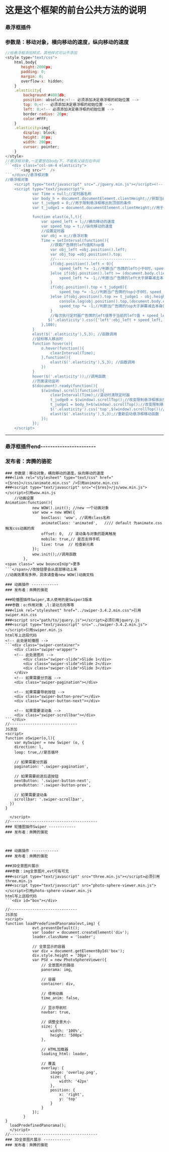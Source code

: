 ﻿# 这是这个框架的前台公共方法的说明
### 悬浮框插件
### 参数是：移动对象，横向移动的速度，纵向移动的速度
```javascript
//给悬浮框添加样式，其他样式可以不添加
<style type="text/css">
	html,body{
	   height:2000px;
	   padding: 0;
	   margin: 0;
	   overflow-x: hidden;
	}
	.elasticity{
		background:#4081db;
		position: absolute;<!-- 必须添加决定悬浮框的初始位置 -->
		top: 0;<!-- 必须添加决定悬浮框的初始位置 -->
		left: 0;<!-- 必须添加决定悬浮框的初始位置 -->
		border-radius: 20px;
		color:#FFF;
	}
	.elasticity>img{
		display: block;
		height: 80px;
		width: 200px;
		cursor: pointer;
	}
</style>
//悬浮框对象,一定要放在body下，不能有父级包在中间
```<div class="col-sm-4 elasticity">
	```<img src=""  />
```</div>//悬浮框对象
//悬浮框对象
    <script type="text/javascript" src="./jquery.min.js"></script><!-- 必须引用jq -->
    <script type="text/javascript">
    		var Time = null;//定时器名称
    		var body_h = document.documentElement.clientHeight;//获取当前屏幕的高度
    		var t_judge0 = 0;//用于限制悬浮框移出到顶部的条件
    		var t_judge1 = document.documentElement.clientHeight;//用于限制悬浮框移出到底部的条件

		  	function elast(o,l,t){
			  	var speed_left = l;//横向移动的速度
			  	var speed_top = t;//纵向移动的速度
			  	//设置定时器
			  	var obj = o;//悬浮对象
			  	Time = setInterval(function(){
			  		//获取广告牌的left值和top值
			  		var obj_left =obj.position().left;
			  		var obj_top =obj.position().top;
			  		//------------------------------------
			  		if(obj.position().left < 0){
	                    speed_left *= -1;//判断当广告牌的left小于0时，speed_left乘于-1;
			  		}else if(obj.position().left >= (document.body.clientWidth - obj.width())){
	                    speed_left *= -1;//判断当广告牌的left大于屏幕减去本身的宽度时，speed_left乘于-1;
			  		}
			  		if(obj.position().top < t_judge0){
	                    speed_top *= -1;//判断当广告牌的top小于0时，speed_left乘于-1;
			  		}else if(obj.position().top >= t_judge1 - obj.height()){
			  			console.log(obj.position().top,(document.body.clientHeight - obj.height()))
	                    speed_top *= -1;//判断当广告牌的top大于屏幕减去本身的高度时，speed_left乘于-1;
			  		}
			  		//每次执行定时器广告牌的left值等于当前的left值 + speed_left ，top值等于当前的top值 + speed_top；
		           $('.elasticity').css({'left':obj_left + speed_left,'top':obj_top + speed_top});
			  	},100);
		    }
		    elast($('.elasticity'),5,3); //函数调用
		    //鼠标移入移出时
		    function hover(o){
		    	o.hover(function(){
		    		clearInterval(Time);
		    	},function(){
                    elast($('.elasticity'),5,3); //函数调用
		    	})
		    }
            hover($('.elasticity'));//调用函数
            //页面滚动监听
            $(document).ready(function(){
				$(window).scroll(function(){
                    clearInterval(Time);//滚动时清除定时器
                    t_judge0 = $(window).scrollTop();//改变限制悬浮框移出到顶部的条件
                    t_judge1 = body_h+$(window).scrollTop();//改变限制悬浮框移出到底部的条件
                    $('.elasticity').css('top',$(window).scrollTop())//使悬浮框移动到当前屏幕的位置
                    elast($('.elasticity'),5,3);//重新启动悬浮框移动函数
				});
			});
    </script>
```
---
### 悬浮框插件end-----------------------
### 发布者：奔腾的骆驼

``` 动画插件
### 参数是：移动对象，横向移动的速度，纵向移动的速度
###<link rel="stylesheet" type="text/css" href="<{$res}>/css/animate.min.css" />引用animate.min.css
###<script type="text/javascript" src="<{$res}>/js/wow.min.js"></script>引用wow.min.js
	//动画设置
Animation:function(){
            new WOW().init(); //new 一个动画对象
            var wow = new WOW({  
                boxClass: 'wow', //调用class名称 
                animateClass: 'animated',   //// default 为animate.css触发css动画的库 
                offset: 0,  // 滚动条与对象的距离触发
                mobile: true,// 是否支持手机  
                live: true  // 检查新元素
            });  
            wow.init();//调用函数
        },
<span class=" wow bounceInUp">更多
```</span>//改按钮便会从底部移动上来
//动画效果有多种，具体请查看new WOW()动画文档

### 动画插件 ------------
### 发布者：奔腾的骆驼

###轮播图插件Swiper,本人使用的是Swiper3版本
###参数：o:作用对象 ,l:滚动方向等等
###<link rel="stylesheet" href="../swiper-3.4.2.min.css">引用swiper.min.css
###<script src="path/to/jquery.js"></script>必须引用jquery.js
###<script type="text/javascript" src="../swiper-3.4.2.min.js"></script>引用swiper.min.js
html写上这段代码
<!-- 此处是轮播图 -->
```<div class="swiper-container">
    <div class="swiper-wrapper">
	<!-- 此处是图片 -->
        <div class="swiper-slide">Slide 1</div>
        <div class="swiper-slide">Slide 2</div>
        <div class="swiper-slide">Slide 3</div>
    </div>
    <!-- 如果需要分页器 -->
    <div class="swiper-pagination"></div>
    
    <!-- 如果需要导航按钮 -->
    <div class="swiper-button-prev"></div>
    <div class="swiper-button-next"></div>
    
    <!-- 如果需要滚动条 -->
    <div class="swiper-scrollbar"></div>
```</div>
//------------------------------
JS添加
<script> 
function oSwiper(o,l){
	var mySwiper = new Swiper (o, {
    direction: l,
    loop: true,//是否循环
    
    // 如果需要分页器
    pagination: '.swiper-pagination',
    
    // 如果需要前进后退按钮
    nextButton: '.swiper-button-next',
    prevButton: '.swiper-button-prev',
    
    // 如果需要滚动条
    scrollbar: '.swiper-scrollbar',
  })        
}
  
  </script>
//---------------------------------------
### 轮播图插件Swiper ------------
### 发布者：奔腾的骆驼



### 动画插件 ------------
### 发布者：奔腾的骆驼

###3D全景图片展示
###参数：img全景图片,evt可有可无
###<script type="text/javascript" src="three.min.js"></script>必须引用three.min.js
###<script type="text/javascript" src="photo-sphere-viewer.min.js"></script>引用photo-sphere-viewer.min.js
html写上这段代码
```<div id="box"></div>

//------------------------------
JS添加
<script> 
function loadPredefinedPanorama(evt,img) {
			evt.preventDefault();
			var loader = document.createElement('div');
			loader.className = 'loader';

			// 全景显示的容器
			var div = document.getElementById('box');
			div.style.height = '30px';
			var PSV = new PhotoSphereViewer({
				// 全景图片的路径
				panorama: img,

				// 容器
				container: div,

				// 停用动画
				time_anim: false,

				// 显示导航栏
				navbar: true,

				// 调整全景大小
				size: {
					width: '100%',
					height: '500px'
				},

				// HTML加载器
				loading_html: loader,

				// 覆盖
				overlay: {
					image: 'overlay.png',
					size: {
						width: '42px'
					},
					position: {
						x: 'right',
						y: 'top'
					}
				}
			});
		}        
}
  loadPredefinedPanorama();
  </script>
//---------------------------------------
### 3D全景图片展示 ------------
### 发布者：奔腾的骆驼
























